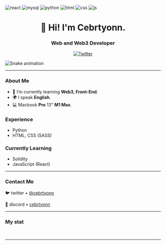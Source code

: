 ![react](https://img.shields.io/badge/-React-blueviolet)
![mysql](https://img.shields.io/badge/-MySQL-success)
![python](https://img.shields.io/badge/-Python-yellow)
![html](https://img.shields.io/badge/-Css-green)
![css](https://img.shields.io/badge/-HTML-purple)
![js](https://img.shields.io/badge/-JS-blue)


<div id="header" align="center">
    <h1>👋 Hi! I'm Cebrtyonn.</h1>
    <h3>Web and Web3 Developer</h3>
</div>

<div id="socials" align="center">
  <a href="https://twitter.com/cebrtyonn">
    <img src="https://img.shields.io/badge/Twitter-blue?style=for-the-badge&logo=twitter&logoColor=white" alt="Twitter"/>
  </a>
</div>

![Snake animation](https://github.com/cebrtyonn/cebrtyonn/blob/main/github-snake.svg)

---

### About Me
- 🌱 I’m currently learning **Web3, Front-End**.
- 🌍 I speak **English**.
- 💻 Macbook **Pro** 13" **M1 Max**.

### Experience
- Python
- HTML, CSS (SASS)

### Currently Learning
- Solidity
- JavaScript (React)
---

### Contact Me

🐦 twitter • [@cebrtyonn](https://cebrtyonn/twitter)  

💬 discord • [cebrtyonn](https://cebrtyonn/discord)

---

### My stat

<div id="stat" align="center">
    <img src="https://github-profile-summary-cards.vercel.app/api/cards/profile-details?username=cebrtyonn&theme=github_dark" alt=""/>
    <img src="https://github-profile-summary-cards.vercel.app/api/cards/most-commit-language?username=cebrtyonn&theme=github_dark" alt=""/>
    <img src="https://github-profile-summary-cards.vercel.app/api/cards/stats?username=cebrtyonn&theme=github_dark" alt=""/>
</div>

---
